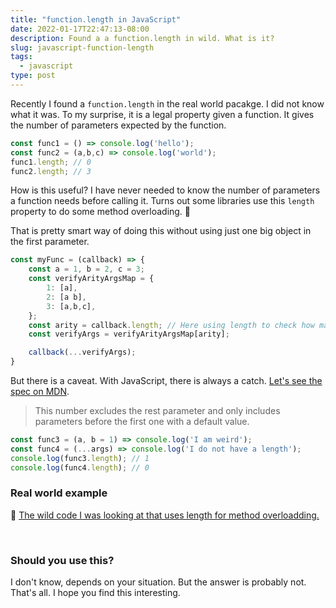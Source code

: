 ```yaml
---
title: "function.length in JavaScript"
date: 2022-01-17T22:47:13-08:00
description: Found a a function.length in wild. What is it?
slug: javascript-function-length
tags:
  - javascript
type: post
---
```


Recently I found a `function.length` in the real world pacakge. I did not know what it was. To my surprise, it is a legal property given a function. It gives the number of parameters expected by the function. 

```js
const func1 = () => console.log('hello');
const func2 = (a,b,c) => console.log('world');
func1.length; // 0
func2.length; // 3
```

How is this useful? I have never needed to know the number of parameters a function needs before calling it. Turns out some libraries use this `length` property to do some method overloading. 🤯

That is pretty smart way of doing this without using just one big object in the first parameter.

```js
const myFunc = (callback) => {
    const a = 1, b = 2, c = 3;
    const verifyArityArgsMap = {
        1: [a],
        2: [a b],
        3: [a,b,c],
    };
    const arity = callback.length; // Here using length to check how many parameter to use.
    const verifyArgs = verifyArityArgsMap[arity];

    callback(...verifyArgs);
}
```

But there is a caveat. With JavaScript, there is always a catch. [Let\'s see the spec on MDN](https://developer.mozilla.org/en-US/docs/Web/JavaScript/Reference/Global_Objects/Function/length).

> This number excludes the rest parameter and only includes parameters before the first one with a default value.

```js
const func3 = (a, b = 1) => console.log('I am weird');
const func4 = (...args) => console.log('I do not have a length');
console.log(func3.length); // 1
console.log(func4.length); // 0
```


### Real world example

🧐 [The wild code I was looking at that uses length for method overloadding.](https://github.com/AzureAD/passport-azure-ad/blob/277f483d29993d1eada1017d5857c382f1c5a94c/lib/oidcstrategy.js#L102-L126)


&nbsp;

### Should you use this? 

I don't know, depends on your situation. But the answer is probably not. That's all. I hope you find this interesting.